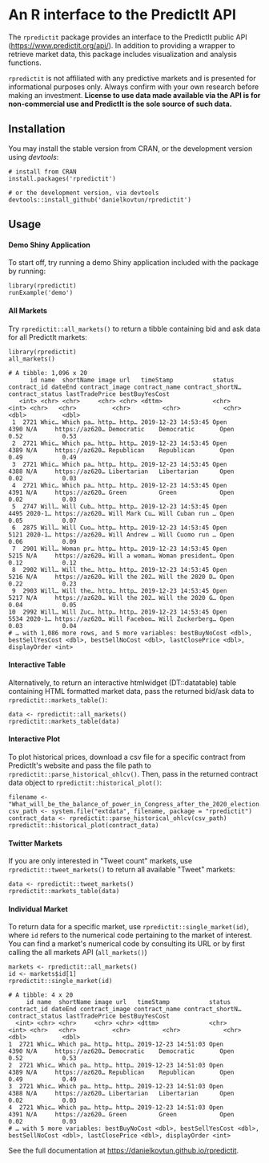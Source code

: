 # An R interface to the PredictIt API
The `rpredictit` package provides an interface to the PredictIt public API (https://www.predictit.org/api/). In addition to providing a wrapper to retrieve market data, this package includes visualization and analysis functions.

`rpredictit` is not affiliated with any predictive markets and is presented for informational purposes only. Always confirm with your own research before making an investment. 
**License to use data made available via the API is for non-commercial use and PredictIt is the sole source of such data.**

## Installation

You may install the stable version from CRAN, or the development version using *devtools*:
```{r}
# install from CRAN
install.packages('rpredictit')

# or the development version, via devtools
devtools::install_github('danielkovtun/rpredictit')
```

## Usage

#### Demo Shiny Application
To start off, try running a demo Shiny application included with the package by running:
```{r}
library(rpredictit)
runExample('demo')
```


#### All Markets
Try `rpredictit::all_markets()` to return a tibble containing bid and ask data for all PredictIt markets:

```{r}
library(rpredictit)
all_markets()

# A tibble: 1,096 x 20
      id name  shortName image url   timeStamp           status contract_id dateEnd contract_image contract_name contract_shortN… contract_status lastTradePrice bestBuyYesCost
   <int> <chr> <chr>     <chr> <chr> <dttm>              <chr>        <int> <chr>   <chr>          <chr>         <chr>            <chr>                    <dbl>          <dbl>
 1  2721 Whic… Which pa… http… http… 2019-12-23 14:53:45 Open          4390 N/A     https://az620… Democratic    Democratic       Open                      0.52           0.53
 2  2721 Whic… Which pa… http… http… 2019-12-23 14:53:45 Open          4389 N/A     https://az620… Republican    Republican       Open                      0.49           0.49
 3  2721 Whic… Which pa… http… http… 2019-12-23 14:53:45 Open          4388 N/A     https://az620… Libertarian   Libertarian      Open                      0.02           0.03
 4  2721 Whic… Which pa… http… http… 2019-12-23 14:53:45 Open          4391 N/A     https://az620… Green         Green            Open                      0.02           0.03
 5  2747 Will… Will Cub… http… http… 2019-12-23 14:53:45 Open          4495 2020-1… https://az620… Will Mark Cu… Will Cuban run … Open                      0.05           0.07
 6  2875 Will… Will Cuo… http… http… 2019-12-23 14:53:45 Open          5121 2020-1… https://az620… Will Andrew … Will Cuomo run … Open                      0.06           0.09
 7  2901 Will… Woman pr… http… http… 2019-12-23 14:53:45 Open          5215 N/A     https://az620… Will a woman… Woman president… Open                      0.12           0.12
 8  2902 Will… Will the… http… http… 2019-12-23 14:53:45 Open          5216 N/A     https://az620… Will the 202… Will the 2020 D… Open                      0.22           0.23
 9  2903 Will… Will the… http… http… 2019-12-23 14:53:45 Open          5217 N/A     https://az620… Will the 202… Will the 2020 G… Open                      0.04           0.05
10  2992 Will… Will Zuc… http… http… 2019-12-23 14:53:45 Open          5534 2020-1… https://az620… Will Faceboo… Will Zuckerberg… Open                      0.03           0.04
# … with 1,086 more rows, and 5 more variables: bestBuyNoCost <dbl>, bestSellYesCost <dbl>, bestSellNoCost <dbl>, lastClosePrice <dbl>, displayOrder <int>
```

#### Interactive Table
Alternatively, to return an interactive htmlwidget (DT::datatable) table containing HTML formatted market data, pass the returned bid/ask data to `rpredictit::markets_table()`:

```{r}
data <- rpredictit::all_markets()
rpredictit::markets_table(data)
```

#### Interactive Plot
To plot historical prices, download a csv file for a specific contract from PredictIt's website and pass the file path to `rpredictit::parse_historical_ohlcv()`.
Then, pass in the returned contract data object to `rpredictit::historical_plot()`:
```{r}
filename <- "What_will_be_the_balance_of_power_in_Congress_after_the_2020_election.csv"
csv_path <- system.file("extdata", filename, package = "rpredictit")
contract_data <- rpredictit::parse_historical_ohlcv(csv_path)
rpredictit::historical_plot(contract_data)
```

#### Twitter Markets
If you are only interested in "Tweet count" markets, use `rpredictit::tweet_markets()` to return all available "Tweet" markets:
```{r}
data <- rpredictit::tweet_markets()
rpredictit::markets_table(data)
```

#### Individual Market
To return data for a specific market, use `rpredictit::single_market(id)`, where `id` refers to the numerical code pertaining to the market of interest. 
You can find a market's numerical code by consulting its URL or by first calling the all markets API (`all_markets()`)
```{r}
markets <- rpredictit::all_markets()
id <- markets$id[1]
rpredictit::single_market(id)

# A tibble: 4 x 20
     id name  shortName image url   timeStamp           status contract_id dateEnd contract_image contract_name contract_shortN… contract_status lastTradePrice bestBuyYesCost
  <int> <chr> <chr>     <chr> <chr> <dttm>              <chr>        <int> <chr>   <chr>          <chr>         <chr>            <chr>                    <dbl>          <dbl>
1  2721 Whic… Which pa… http… http… 2019-12-23 14:51:03 Open          4390 N/A     https://az620… Democratic    Democratic       Open                      0.52           0.53
2  2721 Whic… Which pa… http… http… 2019-12-23 14:51:03 Open          4389 N/A     https://az620… Republican    Republican       Open                      0.49           0.49
3  2721 Whic… Which pa… http… http… 2019-12-23 14:51:03 Open          4388 N/A     https://az620… Libertarian   Libertarian      Open                      0.02           0.03
4  2721 Whic… Which pa… http… http… 2019-12-23 14:51:03 Open          4391 N/A     https://az620… Green         Green            Open                      0.02           0.03
# … with 5 more variables: bestBuyNoCost <dbl>, bestSellYesCost <dbl>, bestSellNoCost <dbl>, lastClosePrice <dbl>, displayOrder <int>
```

See the full documentation at https://danielkovtun.github.io/rpredictit. 

